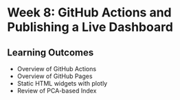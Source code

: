 # Week 8: GitHub Actions and Publishing a Live Dashboard

## Learning Outcomes

- Overview of GitHub Actions
- Overview of GitHub Pages
- Static HTML widgets with plotly
- Review of PCA-based Index
